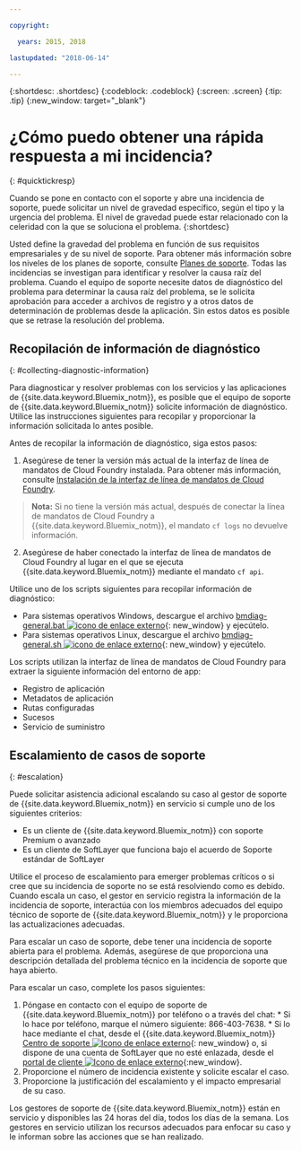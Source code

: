 ```yaml
---

copyright:

  years: 2015, 2018

lastupdated: "2018-06-14"

---
```



{:shortdesc: .shortdesc}
{:codeblock: .codeblock}
{:screen: .screen}
{:tip: .tip}
{:new_window: target="_blank"}


# ¿Cómo puedo obtener una rápida respuesta a mi incidencia?
{: #quicktickresp}

Cuando se pone en contacto con el soporte y abre una incidencia de soporte, puede solicitar un nivel de gravedad específico, según el tipo y la urgencia del problema. El nivel de gravedad puede estar relacionado con la celeridad con la que se soluciona el problema.
{:shortdesc}

Usted define la gravedad del problema en función de sus requisitos empresariales y de su nivel de soporte. Para obtener más información sobre los niveles de los planes de soporte, consulte [Planes de soporte](/docs/get-support/index.html). Todas las incidencias se investigan para identificar y resolver la causa raíz del problema. Cuando el equipo de soporte necesite datos de diagnóstico del problema para determinar la causa raíz del problema, se le solicita aprobación para acceder a archivos de registro y a otros datos de determinación de problemas desde la aplicación. Sin estos datos es posible que se retrase la resolución del problema.

## Recopilación de información de diagnóstico
{: #collecting-diagnostic-information}

Para diagnosticar y resolver problemas con los servicios y las aplicaciones de {{site.data.keyword.Bluemix_notm}}, es posible que el equipo de soporte de {{site.data.keyword.Bluemix_notm}} solicite información de diagnóstico. Utilice las instrucciones siguientes para recopilar y proporcionar la información solicitada lo antes posible.

Antes de recopilar la información de diagnóstico, siga estos pasos:

1. Asegúrese de tener la versión más actual de la interfaz de línea de mandatos de Cloud Foundry instalada. Para obtener más información, consulte [Instalación de la interfaz de línea de mandatos de Cloud Foundry](/docs/starters/install_cli.html).
>**Nota:** Si no tiene la versión más actual, después de conectar la línea de mandatos de Cloud Foundry a {{site.data.keyword.Bluemix_notm}}, el mandato `cf logs` no devuelve información.
2. Asegúrese de haber conectado la interfaz de línea de mandatos de Cloud Foundry al lugar en el que se ejecuta {{site.data.keyword.Bluemix_notm}} mediante el mandato `cf api`.

Utilice uno de los scripts siguientes para recopilar información de diagnóstico:

  * Para sistemas operativos Windows, descargue el archivo [bmdiag-general.bat ![icono de enlace externo](../icons/launch-glyph.svg "icono de enlace externo")](http://bluemix-mustgather.mybluemix.net/mustgather/general/bmdiag-general.bat){: new_window} y ejecútelo.
  * Para sistemas operativos Linux, descargue el archivo [bmdiag-general.sh ![icono de enlace externo](../icons/launch-glyph.svg "icono de enlace externo")](http://bluemix-mustgather.mybluemix.net/mustgather/general/bmdiag-general.sh){: new_window} y ejecútelo.

Los scripts utilizan la interfaz de línea de mandatos de Cloud Foundry para extraer la siguiente información del entorno de app:
  * Registro de aplicación
  * Metadatos de aplicación
  * Rutas configuradas
  * Sucesos
  * Servicio de suministro

## Escalamiento de casos de soporte
{: #escalation}

Puede solicitar asistencia adicional escalando su caso al gestor de soporte de {{site.data.keyword.Bluemix_notm}} en servicio si cumple uno de los siguientes criterios:
  * Es un cliente de {{site.data.keyword.Bluemix_notm}} con soporte Premium o avanzado
  * Es un cliente de SoftLayer que funciona bajo el acuerdo de Soporte estándar de SoftLayer

Utilice el proceso de escalamiento para emerger problemas críticos o si cree que su incidencia de soporte no se está resolviendo como es debido. Cuando escala un caso, el gestor en servicio registra la información de la incidencia de soporte, interactúa con los miembros adecuados del equipo técnico de soporte de {{site.data.keyword.Bluemix_notm}} y le proporciona las actualizaciones adecuadas.

Para escalar un caso de soporte, debe tener una incidencia de soporte abierta para el problema.  Además, asegúrese de que proporciona una descripción detallada del problema técnico en la incidencia de soporte que haya abierto.

 Para escalar un caso, complete los pasos siguientes:

  1. Póngase en contacto con el equipo de soporte de {{site.data.keyword.Bluemix_notm}} por teléfono o a través del chat:
    * Si lo hace por teléfono, marque el número siguiente: 866-403-7638.
    * Si lo hace mediante el chat, desde el {{site.data.keyword.Bluemix_notm}} [Centro de soporte ![Icono de enlace externo](../icons/launch-glyph.svg "Icono de enlace externo")](https://console.bluemix.net/unifiedsupport/supportcenter){: new_window} o, si dispone de una cuenta de SoftLayer que no esté enlazada, desde el [portal de cliente ![Icono de enlace externo](../icons/launch-glyph.svg)](https://control.softlayer.com/){:new_window}.
  2. Proporcione el número de incidencia existente y solicite escalar el caso.
  3. Proporcione la justificación del escalamiento y el impacto empresarial de su caso.

Los gestores de soporte de {{site.data.keyword.Bluemix_notm}} están en servicio y disponibles las 24 horas del día, todos los días de la semana. Los gestores en servicio utilizan los recursos adecuados para enfocar su caso y le informan sobre las acciones que se han realizado.
